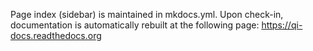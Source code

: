 Page index (sidebar) is maintained in mkdocs.yml.
Upon check-in, documentation is automatically rebuilt at the following page: https://qi-docs.readthedocs.org
